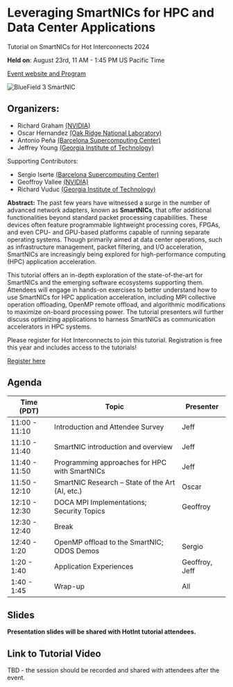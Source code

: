 # Leveraging SmartNICs for HPC and Data Center Applications

Tutorial on SmartNICs for Hot Interconnects 2024

**Held on**: August 23rd, 11 AM - 1:45 PM US Pacific Time 

[Event website and Program](https://hoti.org/program/)

![BlueField 3 SmartNIC](https://github.com/gt-crnch-rg/smartnic-tutorial-hot-interconnects/blob/41db05cd929c19a445c6afae5dcb226bfb64ac79/fig/smartnic_bf3.jpg)

## Organizers:
* Richard Graham [(NVIDIA)](nvidia.com)
* Oscar Hernandez [(Oak Ridge National Laboratory)](ornl.gov)
* Antonio Peña [(Barcelona Supercomputing Center)](https://www.bsc.es/)
* Jeffrey Young [(Georgia Institute of Technology)](https://crnch-rg.cc.gatech.edu/)

Supporting Contributors:
* Sergio Iserte [(Barcelona Supercomputing Center)](https://www.bsc.es/)
* Geoffroy Vallee [(NVIDIA)](nvidia.com)
* Richard Vuduc [(Georgia Institute of Technology)](https://crnch-rg.cc.gatech.edu/)

**Abstract:** The past few years have witnessed a surge in the number of advanced network adapters, known as **SmartNICs**, that offer additional functionalities beyond standard packet processing capabilities. These devices often feature programmable lightweight processing cores, FPGAs, and even CPU- and GPU-based platforms capable of running separate operating systems. Though primarily aimed at data center operations, such as infrastructure management, packet filtering, and I/O acceleration, SmartNICs are increasingly being explored for high-performance computing (HPC) application acceleration. 

This tutorial offers an in-depth exploration of the state-of-the-art for SmartNICs and the emerging software ecosystems supporting them. Attendees will engage in hands-on exercises to better understand how to use SmartNICs for HPC application acceleration, including MPI collective operation offloading, OpenMP remote offload, and algorithmic modifications to maximize on-board processing power. The tutorial presenters will further discuss optimizing applications to harness SmartNICs as communication accelerators in HPC systems.

Please register for Hot Interconnects to join this tutorial. Registration is free this year and includes access to the tutorials! 

[Register here](https://events.zoom.us/ev/Aoq11R4nSJcHRv0c5cDQkB3kzhWGFrJgrvvzDI9aQvc1Itt0s2sU~Ap5V239dABX3vxUUB-6QcamXvBEmNYhGM755nHeMgd-r_PMkWjO2snpP0w)

## Agenda

| **Time (PDT)** | **Topic**                                       | **Presenter**   |
| -------------- | ----------------------------------------------- | --------------- |
| 11:00  - 11:10 | Introduction and Attendee Survey                | Jeff            |
| 11:10  - 11:40 | SmartNIC introduction and overview              | Jeff            |
| 11:40  - 11:50 | Programming approaches for HPC with SmartNICs   | Jeff            |
| 11:50  - 12:10 | SmartNIC Research – State of the Art (AI, etc.) | Oscar           |
| 12:10  - 12:30 | DOCA MPI Implementations; Security Topics       | Geoffroy        |
| 12:30  - 12:40 | Break                                           |                 |
| 12:40  - 1:20  | OpenMP offload to the SmartNIC; ODOS Demos      | Sergio          |
| 1:20  - 1:40   | Application Experiences                         | Geoffroy, Jeff  |
| 1:40  - 1:45   | Wrap-up                                         | All             |

## Slides

**Presentation slides will be shared with HotInt tutorial attendees.**

## Link to Tutorial Video

TBD - the session should be recorded and shared with attendees after the event.
